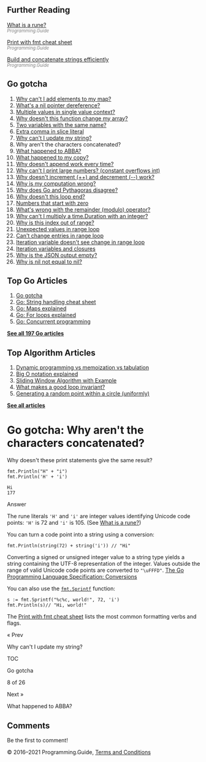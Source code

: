 ## Further Reading

[What is a rune?](rune.html)  
<span style="color: grey; font-style: italic; font-size: smaller">Programming.Guide</span>

[Print with fmt cheat sheet](fmt-printf-reference-cheat-sheet.html)  
<span style="color: grey; font-style: italic; font-size: smaller">Programming.Guide</span>

[Build and concatenate strings efficiently](build-append-concatenate-strings-efficiently.html)  
<span style="color: grey; font-style: italic; font-size: smaller">Programming.Guide</span>

## Go gotcha

1.  [Why can't I add elements to my map?](gotcha-assignment-entry-nil-map.html)
2.  [What's a nil pointer dereference?](gotcha-nil-pointer-dereference.html)
3.  [Multiple values in single value context?](gotcha-multiple-value-sinlge-value-context.html)
4.  [Why doesn't this function change my array?](gotcha-function-doesnt-change-array.html)
5.  [Two variables with the same name?](gotcha-shadowing-variables.html)
6.  [Extra comma in slice literal](gotcha-missing-comma-slice-array-map-literal.html)
7.  [Why can't I update my string?](gotcha-strings-are-immutable.html)
8.  Why aren't the characters concatenated?
9.  [What happened to ABBA?](gotcha-trim-string.html)
10. [What happened to my copy?](gotcha-copy-missing.html)
11. [Why doesn't append work every time?](gotcha-append.html)
12. [Why can't I print large numbers? (constant overflows int)](gotcha-constant-overflows-int.html)
13. [Why doesn't increment (++) and decrement (--) work?](gotcha-increment-decrement-statement.html)
14. [Why is my computation wrong?](gotcha-operator-precedence.html)
15. [Why does Go and Pythagoras disagree?](gotcha-bitwise-operators.html)
16. [Why doesn't this loop end?](gotcha-integer-overflow-wrap-around.html)
17. [Numbers that start with zero](gotcha-octal-decimal-hexadecimal-literal.html)
18. [What's wrong with the remainder (modulo) operator?](gotcha-remainder-modulo-operator.html)
19. [Why can't I multiply a time.Duration with an integer?](gotcha-multiply-duration-integer.html)
20. [Why is this index out of range?](gotcha-index-out-of-range.html)
21. [Unexpected values in range loop](gotcha-unexpected-values-range.html)
22. [Can't change entries in range loop](gotcha-change-value-range.html)
23. [Iteration variable doesn't see change in range loop](gotcha-range-copy-array.html)
24. [Iteration variables and closures](gotcha-data-race-closure.html)
25. [Why is the JSON output empty?](gotcha-json-marshal-empty.html)
26. [Why is nil not equal to nil?](gotcha-why-nil-error-not-equal-nil.html)

## Top Go Articles

1.  [Go gotcha](go-gotcha.html)
2.  [Go: String handling cheat sheet](string-functions-reference-cheat-sheet.html)
3.  [Go: Maps explained](maps-explained.html)
4.  [Go: For loops explained](for-loop.html)
5.  [Go: Concurrent programming](go-concurrency-tutorial.html)

[**See all 197 Go articles**](index.html)

## Top Algorithm Articles

1.  [Dynamic programming vs memoization vs tabulation](../dynamic-programming-vs-memoization-vs-tabulation.html)
2.  [Big O notation explained](../big-o-notation-explained.html)
3.  [Sliding Window Algorithm with Example](../sliding-window-example.html)
4.  [What makes a good loop invariant?](../what-makes-a-good-loop-invariant.html)
5.  [Generating a random point within a circle (uniformly)](../random-point-within-circle.html)

[**See all articles**](../index.html)

# Go gotcha: Why aren't the characters concatenated?

Why doesn't these print statements give the same result?

    fmt.Println("H" + "i")
    fmt.Println('H' + 'i')

    Hi
    177

Answer

The rune literals `'H'` and `'i'` are integer values identifying Unicode code points: `'H'` is 72 and `'i'` is 105. (See [What is a rune?](rune.html))

You can turn a code point into a string using a conversion:

    fmt.Println(string(72) + string('i')) // "Hi"

Converting a signed or unsigned integer value to a string type yields a string containing the UTF-8 representation of the integer. Values outside the range of valid Unicode code points are converted to `"\uFFFD"`. <a href="https://golang.org/ref/spec#Conversions" class="quote-source">The Go Programming Language Specification: Conversions</a>

You can also use the [`fmt.Sprintf`](https://golang.org/pkg/fmt/#Sprintf) function:

    s := fmt.Sprintf("%c%c, world!", 72, 'i')
    fmt.Println(s)// "Hi, world!"

The [Print with fmt cheat sheet](fmt-printf-reference-cheat-sheet.html) lists the most common formatting verbs and flags.

<a href="gotcha-strings-are-immutable.html" class="prev"></a>

« Prev

Why can't I update my string?

[](go-gotcha.html#toc)

TOC

Go gotcha

8 of 26

<a href="gotcha-trim-string.html" class="next"></a>

Next »

What happened to ABBA?

## Comments

Be the first to comment!

© 2016–2021 Programming.Guide, [Terms and Conditions](../terms-and-conditions.html)

